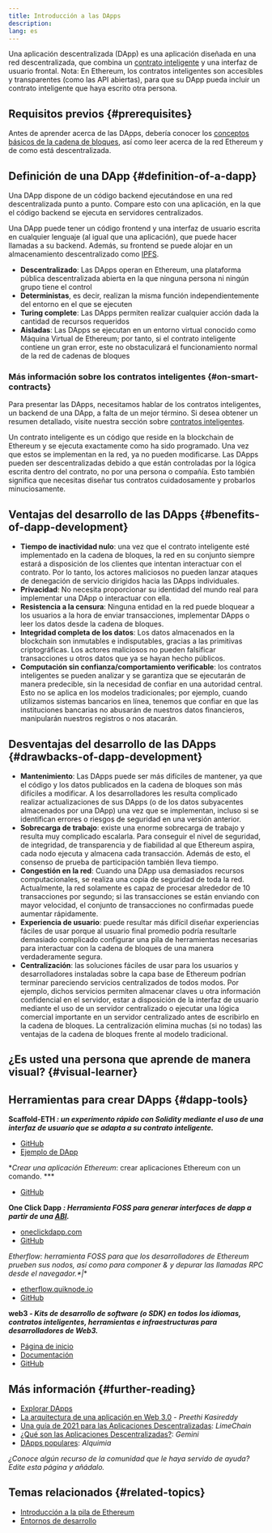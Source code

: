 ```yaml
---
title: Introducción a las DApps
description:
lang: es
---
```


Una aplicación descentralizada (DApp) es una aplicación diseñada en una red descentralizada, que combina un [contrato inteligente](/developers/docs/smart-contracts/) y una interfaz de usuario frontal. Nota: En Ethereum, los contratos inteligentes son accesibles y transparentes (como las API abiertas), para que su DApp pueda incluir un contrato inteligente que haya escrito otra persona.

## Requisitos previos \{#prerequisites}

Antes de aprender acerca de las DApps, debería conocer los [conceptos básicos de la cadena de bloques](/developers/docs/intro-to-ethereum/), así como leer acerca de la red Ethereum y de como está descentralizada.

## Definición de una DApp \{#definition-of-a-dapp}

Una DApp dispone de un código backend ejecutándose en una red descentralizada punto a punto. Compare esto con una aplicación, en la que el código backend se ejecuta en servidores centralizados.

Una DApp puede tener un código frontend y una interfaz de usuario escrita en cualquier lenguaje (al igual que una aplicación), que puede hacer llamadas a su backend. Además, su frontend se puede alojar en un almacenamiento descentralizado como [IPFS](https://ipfs.io/).

- **Descentralizado**: Las DApps operan en Ethereum, una plataforma pública descentralizada abierta en la que ninguna persona ni ningún grupo tiene el control
- **Deterministas**, es decir, realizan la misma función independientemente del entorno en el que se ejecuten
- **Turing complete**: Las DApps permiten realizar cualquier acción dada la cantidad de recursos requeridos
- **Aisladas**: Las DApps se ejecutan en un entorno virtual conocido como Máquina Virtual de Ethereum; por tanto, si el contrato inteligente contiene un gran error, este no obstaculizará el funcionamiento normal de la red de cadenas de bloques

### Más información sobre los contratos inteligentes \{#on-smart-contracts}

Para presentar las DApps, necesitamos hablar de los contratos inteligentes, un backend de una DApp, a falta de un mejor término. Si desea obtener un resumen detallado, visite nuestra sección sobre [contratos inteligentes](/developers/docs/smart-contracts/).

Un contrato inteligente es un código que reside en la blockchain de Ethereum y se ejecuta exactamente como ha sido programado. Una vez que estos se implementan en la red, ya no pueden modificarse. Las DApps pueden ser descentralizadas debido a que están controladas por la lógica escrita dentro del contrato, no por una persona o compañía. Esto también significa que necesitas diseñar tus contratos cuidadosamente y probarlos minuciosamente.

## Ventajas del desarrollo de las DApps \{#benefits-of-dapp-development}

- **Tiempo de inactividad nulo**: una vez que el contrato inteligente esté implementado en la cadena de bloques, la red en su conjunto siempre estará a disposición de los clientes que intentan interactuar con el contrato. Por lo tanto, los actores maliciosos no pueden lanzar ataques de denegación de servicio dirigidos hacia las DApps individuales.
- **Privacidad**: No necesita proporcionar su identidad del mundo real para implementar una DApp o interactuar con ella.
- **Resistencia a la censura**: Ninguna entidad en la red puede bloquear a los usuarios a la hora de enviar transacciones, implementar DApps o leer los datos desde la cadena de bloques.
- **Integridad completa de los datos**: Los datos almacenados en la blockchain son inmutables e indisputables, gracias a las primitivas criptográficas. Los actores maliciosos no pueden falsificar transacciones u otros datos que ya se hayan hecho públicos.
- **Computación sin confianza/comportamiento verificable**: los contratos inteligentes se pueden analizar y se garantiza que se ejecutarán de manera predecible, sin la necesidad de confiar en una autoridad central. Esto no se aplica en los modelos tradicionales; por ejemplo, cuando utilizamos sistemas bancarios en línea, tenemos que confiar en que las instituciones bancarias no abusarán de nuestros datos financieros, manipularán nuestros registros o nos atacarán.

## Desventajas del desarrollo de las DApps \{#drawbacks-of-dapp-development}

- **Mantenimiento**: Las DApps puede ser más difíciles de mantener, ya que el código y los datos publicados en la cadena de bloques son más difíciles a modificar. A los desarrolladores les resulta complicado realizar actualizaciones de sus DApps (o de los datos subyacentes almacenados por una DApp) una vez que se implementan, incluso si se identifican errores o riesgos de seguridad en una versión anterior.
- **Sobrecarga de trabajo**: existe una enorme sobrecarga de trabajo y resulta muy complicado escalarla. Para conseguir el nivel de seguridad, de integridad, de transparencia y de fiabilidad al que Ethereum aspira, cada nodo ejecuta y almacena cada transacción. Además de esto, el consenso de prueba de participación también lleva tiempo.
- **Congestión en la red**: Cuando una DApp usa demasiados recursos computacionales, se realiza una copia de seguridad de toda la red. Actualmente, la red solamente es capaz de procesar alrededor de 10 transacciones por segundo; si las transacciones se están enviando con mayor velocidad, el conjunto de transacciones no confirmadas puede aumentar rápidamente.
- **Experiencia de usuario**: puede resultar más difícil diseñar experiencias fáciles de usar porque al usuario final promedio podría resultarle demasiado complicado configurar una pila de herramientas necesarias para interactuar con la cadena de bloques de una manera verdaderamente segura.
- **Centralización**: las soluciones fáciles de usar para los usuarios y desarrolladores instaladas sobre la capa base de Ethereum podrían terminar pareciendo servicios centralizados de todos modos. Por ejemplo, dichos servicios permiten almacenar claves u otra información confidencial en el servidor, estar a disposición de la interfaz de usuario mediante el uso de un servidor centralizado o ejecutar una lógica comercial importante en un servidor centralizado antes de escribirlo en la cadena de bloques. La centralización elimina muchas (si no todas) las ventajas de la cadena de bloques frente al modelo tradicional.

## ¿Es usted una persona que aprende de manera visual? \{#visual-learner}

<YouTube id="F50OrwV6Uk8" />

## Herramientas para crear DApps \{#dapp-tools}

**Scaffold-ETH _: un experimento rápido con Solidity mediante el uso de una interfaz de usuario que se adapta a su contrato inteligente._**

- [GitHub](https://github.com/austintgriffith/scaffold-eth)
- [Ejemplo de DApp](https://punkwallet.io/)

**Crear una aplicación Ethereum*: crear aplicaciones Ethereum con un comando. ***

- [GitHub](https://github.com/paulrberg/create-eth-app)

**One Click Dapp _: Herramienta FOSS para generar interfaces de dapp a partir de una [ABI](/glossary/#abi)._**

- [oneclickdapp.com](https://oneclickdapp.com)
- [GitHub](https://github.com/oneclickdapp/oneclickdapp-v1)

**Etherflow*: herramienta FOSS para que los desarrolladores de Ethereum prueben sus nodos, así como para componer & y depurar las llamadas RPC desde el navegador.*|**

- [etherflow.quiknode.io](https://etherflow.quiknode.io/)
- [GitHub](https://github.com/abunsen/etherflow)

**web3 _- Kits de desarrollo de software (o SDK) en todos los idiomas, contratos inteligentes, herramientas e infraestructuras para desarrolladores de Web3._**

- [Página de inicio](https://thirdweb.com/)
- [Documentación](https://portal.thirdweb.com/)
- [GitHub](https://github.com/thirdweb-dev/)

## Más información \{#further-reading}

- [Explorar DApps](/dapps)
- [La arquitectura de una aplicación en Web 3.0](https://www.preethikasireddy.com/post/the-architecture-of-a-web-3-0-application) - _Preethi Kasireddy_
- [Una guía de 2021 para las Aplicaciones Descentralizadas](https://limechain.tech/blog/what-are-dapps-the-2021-guide/): _LimeChain_
- [¿Qué son las Aplicaciones Descentralizadas?](https://www.gemini.com/cryptopedia/decentralized-applications-defi-dapps): _Gemini_
- [DApps populares](https://www.alchemy.com/dapps): _Alquimia_

_¿Conoce algún recurso de la comunidad que le haya servido de ayuda? Edite esta página y añádalo._

## Temas relacionados \{#related-topics}

- [Introducción a la pila de Ethereum](/developers/docs/ethereum-stack/)
- [Entornos de desarrollo](/developers/docs/frameworks/)
